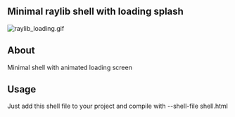 ## Minimal raylib shell with loading splash  
![raylib_loading.gif](https://https://github.com/aussie114/raylib_shell/blob/master/raylib_loading.gif)  

## About  
Minimal shell with animated loading screen  

## Usage  
Just add this shell file to your project and compile with --shell-file shell.html  
